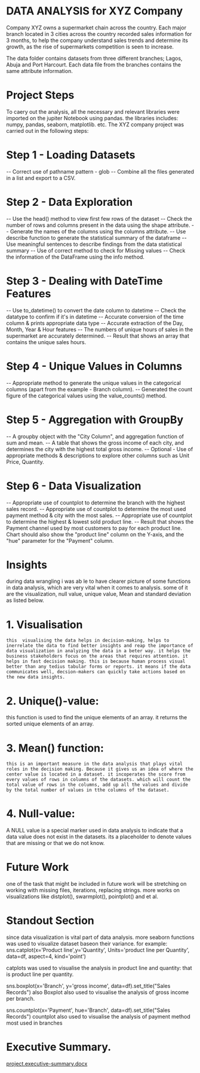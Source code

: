 # DATA ANALYSIS for XYZ Company
Company XYZ owns a supermarket chain across the country. Each major branch located in 3 cities across the country recorded sales information for 3 months, to help the company understand sales trends and determine its growth, as the rise of supermarkets competition is seen to increase.

The data folder contains datasets from three different branches; Lagos, Abuja and Port Harcourt. Each data file from the branches contains the same attribute information.

# Project Steps

To caery out the analysis, all the necessary and relevant libraries were imported on the jupiter Notebook using pandas. the libraries includes: numpy, pandas, seaborn, matplotlib. etc.
The XYZ company project was carried out in the following steps:

# Step 1 - Loading Datasets
-- Correct use of pathname pattern - glob
-- Combine all the files generated in a list and export to a CSV.

# Step 2 - Data Exploration
-- Use the head() method to view first few rows of the dataset
-- Check the number of rows and columns present in the data using the shape attribute.
-- Generate the names of the columns using the columns attribute.
-- Use describe function to generate the statistical summary of the dataframe
-- Use meaningful sentences to describe findings from the data statistical summary
-- Use of correct method to check for Missing values
-- Check the information of the DataFrame using the info method.

# Step 3 - Dealing with DateTime Features
-- Use to_datetime() to convert the date column to datetime
-- Check the datatype to confirm if it's in datetime
-- Accurate conversion of the time column & prints appropriate data type
-- Accurate extraction of the Day, Month, Year & Hour features
-- The numbers of unique hours of sales in the supermarket are accurately determined.
-- Result that shows an array that contains the unique sales hours.

# Step 4 - Unique Values in Columns
-- Appropriate method to generate the unique values in the categorical columns (apart from the example - Branch column).
-- Generated the count figure of the categorical values using the value_counts() method.

# Step 5 - Aggregation with GroupBy
-- A groupby object with the "City Column", and aggregation function of sum and mean.
-- A table that shows the gross income of each city, and determines the city with the highest total gross income.
-- Optional - Use of appropriate methods & descriptions to explore other columns such as Unit Price, Quantity.

# Step 6 - Data Visualization
-- Appropriate use of countplot to determine the branch with the highest sales record.
-- Appropriate use of countplot to determine the most used payment method & city with the most sales.
-- Appropriate use of countplot to determine the highest & lowest sold product line.
-- Result that shows the Payment channel used by most customers to pay for each product line. Chart should also show the "product line" column on the Y-axis, and the "hue" parameter for the "Payment" column. 


# Insights
during data wrangling i was ab le to have clearer picture of some functions in data analysis, which are very vital when it comes to analysis. some of it are the visualization, null value, unique value, Mean and standard deviation as listed below.

  # 1. Visualisation
    this  visualising the data helps in decision-making, helps to inerrelate the data to find better insights and reap the importance of data visualization in analyzing the data in a beter way. it helps the business stakeholders focus on the areas that requires attention. it helps in fast decision making. this is because human process visual better than any tedius tabular forms or reports. it means if the data communicates well, decsion-makers can quickly take actions based on the new data insights.
    
   # 2. Unique()-value:
   this function is used to find the unique elements of an array. it returns the sorted unique elements of an array.
   
   # 3. Mean() function:
    this is an important measure in the data analysis that plays vital roles in the decision making. Because it gives us an idea of where the center value is located in a dataset. it incoperates the score from every values of rows in columns of the datasets. which will count the total value of rows in the columns, add up all the values and divide by the total number of values in tthe columns of the dataset. 
    
   # 4. Null-value:
   A NULL value is a special marker used in data analysis to indicate that a data value does not exist  in the datasets. its a placeholder to denote values that are missing or that we do not know.
   
# Future Work
one of the task that might be included in future work will be stretching on working with missing files, iterations, replacing strings. more works on visualizations like distplot(), swarmplot(), pointplot() and et al.

# Standout Section
since data visualization is vital part of data analysis. more seaborn functions was used to visualize dataset baseon their variance. for example:
  sns.catplot(x='Product line',y='Quantity', Units='product line per Quantity', data=df, aspect=4, kind='point')
  
  catplots was used to visualise the analysis in product line and quantity: that is product line per quantity.
  
  sns.boxplot(x='Branch', y='gross income', data=df).set_title("Sales Records")
also Boxplot also used to visualise the analysis of gross income per branch.

  sns.countplot(x='Payment', hue='Branch', data=df).set_title("Sales Records")
countplot also used to visualise the analysis of payment method most used in branches


# Executive Summary.
[project.executive-summary.docx](https://github.com/adesojinurudeen/Data-Analysis-Project/files/8216724/project.executive-summary.docx)
